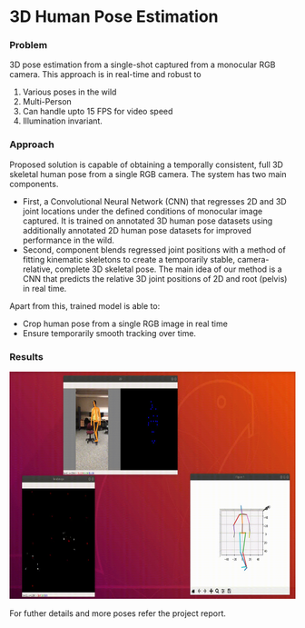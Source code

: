 # 3D Human Pose Estimation

### Problem 
3D pose estimation from a single-shot captured from a monocular RGB camera. 
This approach is in real-time and robust to 
1. Various poses in the wild 
2. Multi-Person 
3. Can handle upto 15 FPS for video speed 
4. Illumination invariant. 

### Approach
Proposed solution is capable of obtaining a temporally consistent, full 3D skeletal human pose from a single RGB camera. The system has two main components.

+ First, a Convolutional Neural Network (CNN) that regresses 2D and 3D joint locations under the defined conditions of monocular image captured. It is trained on annotated 3D human pose datasets using additionally annotated 2D human pose datasets for improved performance in the wild.
+ Second, component blends regressed joint positions with a method of fitting kinematic skeletons to create a temporarily stable, camera-relative, complete 3D skeletal pose. The main idea of our method is a CNN that predicts the relative 3D joint positions of 2D and root (pelvis) in real time. 

Apart from this, trained model is able to: 
+ Crop human pose from a single RGB image in real time
+ Ensure temporarily smooth tracking over time. 

### Results
<center><img src="Project/Results/video.gif"  width="600" height="400"/>
</center>

For futher details and more poses refer the project report.